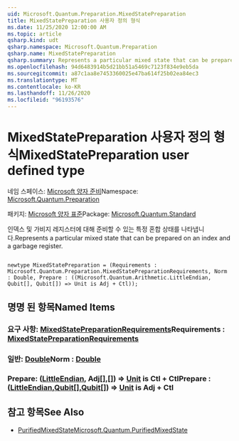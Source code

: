 ```yaml
---
uid: Microsoft.Quantum.Preparation.MixedStatePreparation
title: MixedStatePreparation 사용자 정의 형식
ms.date: 11/25/2020 12:00:00 AM
ms.topic: article
qsharp.kind: udt
qsharp.namespace: Microsoft.Quantum.Preparation
qsharp.name: MixedStatePreparation
qsharp.summary: Represents a particular mixed state that can be prepared on an index and a garbage register.
ms.openlocfilehash: 94d6483914b5d21bb51a5469c7123f834e9eb5da
ms.sourcegitcommit: a87c1aa8e7453360025e47ba614f25b02ea84ec3
ms.translationtype: MT
ms.contentlocale: ko-KR
ms.lasthandoff: 11/26/2020
ms.locfileid: "96193576"
---
```

# <a name="mixedstatepreparation-user-defined-type"></a><span data-ttu-id="0892b-102">MixedStatePreparation 사용자 정의 형식</span><span class="sxs-lookup"><span data-stu-id="0892b-102">MixedStatePreparation user defined type</span></span>

<span data-ttu-id="0892b-103">네임 스페이스: [Microsoft 양자 준비](xref:Microsoft.Quantum.Preparation)</span><span class="sxs-lookup"><span data-stu-id="0892b-103">Namespace: [Microsoft.Quantum.Preparation](xref:Microsoft.Quantum.Preparation)</span></span>

<span data-ttu-id="0892b-104">패키지: [Microsoft 양자 표준](https://nuget.org/packages/Microsoft.Quantum.Standard)</span><span class="sxs-lookup"><span data-stu-id="0892b-104">Package: [Microsoft.Quantum.Standard](https://nuget.org/packages/Microsoft.Quantum.Standard)</span></span>


<span data-ttu-id="0892b-105">인덱스 및 가비지 레지스터에 대해 준비할 수 있는 특정 혼합 상태를 나타냅니다.</span><span class="sxs-lookup"><span data-stu-id="0892b-105">Represents a particular mixed state that can be prepared on an index and a garbage register.</span></span>

```qsharp

newtype MixedStatePreparation = (Requirements : Microsoft.Quantum.Preparation.MixedStatePreparationRequirements, Norm : Double, Prepare : ((Microsoft.Quantum.Arithmetic.LittleEndian, Qubit[], Qubit[]) => Unit is Adj + Ctl));
```



## <a name="named-items"></a><span data-ttu-id="0892b-106">명명 된 항목</span><span class="sxs-lookup"><span data-stu-id="0892b-106">Named Items</span></span>

### <a name="requirements--mixedstatepreparationrequirements"></a><span data-ttu-id="0892b-107">요구 사항: [MixedStatePreparationRequirements](xref:Microsoft.Quantum.Preparation.MixedStatePreparationRequirements)</span><span class="sxs-lookup"><span data-stu-id="0892b-107">Requirements : [MixedStatePreparationRequirements](xref:Microsoft.Quantum.Preparation.MixedStatePreparationRequirements)</span></span>


### <a name="norm--double"></a><span data-ttu-id="0892b-108">일반: [Double](xref:microsoft.quantum.lang-ref.double)</span><span class="sxs-lookup"><span data-stu-id="0892b-108">Norm : [Double](xref:microsoft.quantum.lang-ref.double)</span></span>


### <a name="prepare--littleendianqubitqubit--unit--is-adj--ctl"></a><span data-ttu-id="0892b-109">Prepare: ([LittleEndian](xref:Microsoft.Quantum.Arithmetic.LittleEndian), Adj[[],](xref:microsoft.quantum.lang-ref.qubit)[[]](xref:microsoft.quantum.lang-ref.qubit)) => [Unit](xref:microsoft.quantum.lang-ref.unit) is Ctl + Ctl</span><span class="sxs-lookup"><span data-stu-id="0892b-109">Prepare : ([LittleEndian](xref:Microsoft.Quantum.Arithmetic.LittleEndian),[Qubit](xref:microsoft.quantum.lang-ref.qubit)[],[Qubit](xref:microsoft.quantum.lang-ref.qubit)[]) => [Unit](xref:microsoft.quantum.lang-ref.unit)  is Adj + Ctl</span></span>



## <a name="see-also"></a><span data-ttu-id="0892b-110">참고 항목</span><span class="sxs-lookup"><span data-stu-id="0892b-110">See Also</span></span>

- [<span data-ttu-id="0892b-111">PurifiedMixedState</span><span class="sxs-lookup"><span data-stu-id="0892b-111">Microsoft.Quantum.PurifiedMixedState</span></span>](xref:Microsoft.Quantum.PurifiedMixedState)